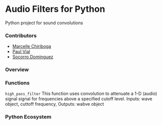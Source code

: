 
# Audio Filters for Python

Python project for sound convolutions

### Contributors
- [Marcelle Chiriboga](https://github.com/mchiriboga)
- [Paul Vial](https://github.com/Pall-v)
- [Socorro Dominguez](https://github.com/sedv8808)

### Overview


### Functions

`high_pass_filter`
This function uses convolution to attenuate a 1-D (audio) signal signal for frequencies above a specified cutoff level. 
Inputs: wave object, cuttoff frequency, 
Outputs: wabve object

### Python Ecosystem

